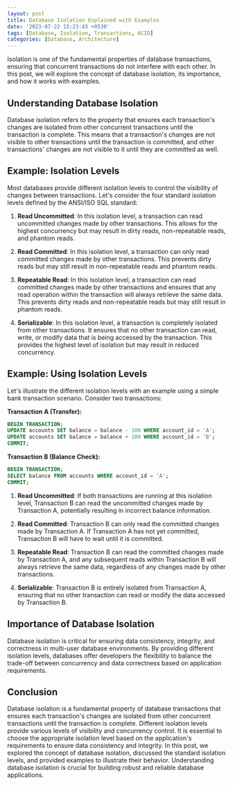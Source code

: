 ```yaml
---
layout: post
title: Database Isolation Explained with Examples
date: '2023-07-22 15:23:43 +0530'
tags: [Database, Isolation, Transactions, ACID]
categories: [Database, Architecture]
---
```


Isolation is one of the fundamental properties of database transactions, ensuring that concurrent transactions do not interfere with each other. In this post, we will explore the concept of database isolation, its importance, and how it works with examples.

## Understanding Database Isolation

Database isolation refers to the property that ensures each transaction's changes are isolated from other concurrent transactions until the transaction is complete. This means that a transaction's changes are not visible to other transactions until the transaction is committed, and other transactions' changes are not visible to it until they are committed as well.

## Example: Isolation Levels

Most databases provide different isolation levels to control the visibility of changes between transactions. Let's consider the four standard isolation levels defined by the ANSI/ISO SQL standard:

1. **Read Uncommitted**: In this isolation level, a transaction can read uncommitted changes made by other transactions. This allows for the highest concurrency but may result in dirty reads, non-repeatable reads, and phantom reads.

2. **Read Committed**: In this isolation level, a transaction can only read committed changes made by other transactions. This prevents dirty reads but may still result in non-repeatable reads and phantom reads.

3. **Repeatable Read**: In this isolation level, a transaction can read committed changes made by other transactions and ensures that any read operation within the transaction will always retrieve the same data. This prevents dirty reads and non-repeatable reads but may still result in phantom reads.

4. **Serializable**: In this isolation level, a transaction is completely isolated from other transactions. It ensures that no other transaction can read, write, or modify data that is being accessed by the transaction. This provides the highest level of isolation but may result in reduced concurrency.

## Example: Using Isolation Levels

Let's illustrate the different isolation levels with an example using a simple bank transaction scenario. Consider two transactions:

**Transaction A (Transfer):**
```sql
BEGIN TRANSACTION;
UPDATE accounts SET balance = balance - 100 WHERE account_id = 'A';
UPDATE accounts SET balance = balance + 100 WHERE account_id = 'B';
COMMIT;
```

**Transaction B (Balance Check):**
```sql
BEGIN TRANSACTION;
SELECT balance FROM accounts WHERE account_id = 'A';
COMMIT;
```

1. **Read Uncommitted**: If both transactions are running at this isolation level, Transaction B can read the uncommitted changes made by Transaction A, potentially resulting in incorrect balance information.

2. **Read Committed**: Transaction B can only read the committed changes made by Transaction A. If Transaction A has not yet committed, Transaction B will have to wait until it is committed.

3. **Repeatable Read**: Transaction B can read the committed changes made by Transaction A, and any subsequent reads within Transaction B will always retrieve the same data, regardless of any changes made by other transactions.

4. **Serializable**: Transaction B is entirely isolated from Transaction A, ensuring that no other transaction can read or modify the data accessed by Transaction B.

## Importance of Database Isolation

Database isolation is critical for ensuring data consistency, integrity, and correctness in multi-user database environments. By providing different isolation levels, databases offer developers the flexibility to balance the trade-off between concurrency and data correctness based on application requirements.

## Conclusion

Database isolation is a fundamental property of database transactions that ensures each transaction's changes are isolated from other concurrent transactions until the transaction is complete. Different isolation levels provide various levels of visibility and concurrency control. It is essential to choose the appropriate isolation level based on the application's requirements to ensure data consistency and integrity. In this post, we explored the concept of database isolation, discussed the standard isolation levels, and provided examples to illustrate their behavior. Understanding database isolation is crucial for building robust and reliable database applications.

